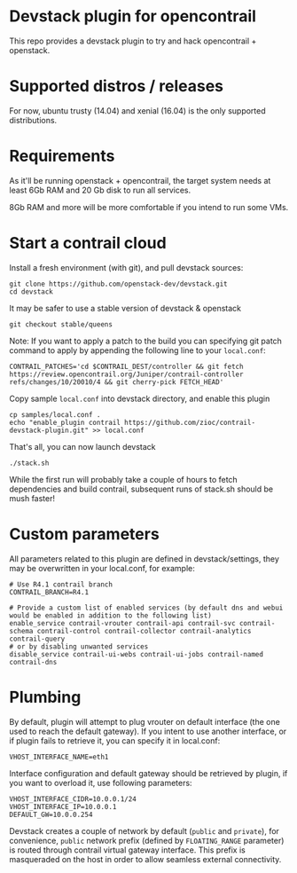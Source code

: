 Devstack plugin for opencontrail
================================

This repo provides a devstack plugin to try and hack opencontrail + openstack.

Supported distros / releases
============================

For now, ubuntu trusty (14.04) and xenial (16.04) is the only supported
distributions.

Requirements
============

As it'll be running openstack + opencontrail, the target system needs at least
6Gb RAM and 20 Gb disk to run all services.

8Gb RAM and more will be more comfortable if you intend to run some VMs.

Start a contrail cloud
======================

Install a fresh environment (with git), and pull devstack sources:

    git clone https://github.com/openstack-dev/devstack.git
    cd devstack

It may be safer to use a stable version of devstack & openstack

    git checkout stable/queens

Note: If you want to apply a patch to the build you can specifying git patch
command to apply by appending the following line to your `local.conf`:

    CONTRAIL_PATCHES='cd $CONTRAIL_DEST/controller && git fetch https://review.opencontrail.org/Juniper/contrail-controller refs/changes/10/20010/4 && git cherry-pick FETCH_HEAD'

Copy sample `local.conf` into devstack directory, and enable this plugin

    cp samples/local.conf .
    echo "enable_plugin contrail https://github.com/zioc/contrail-devstack-plugin.git" >> local.conf

That's all, you can now launch devstack

    ./stack.sh

While the first run will probably take a couple of hours to fetch dependencies
and build contrail, subsequent runs of stack.sh should be mush faster!

Custom parameters
=================

All parameters related to this plugin are defined in devstack/settings,
they may be overwritten in your local.conf, for example:

    # Use R4.1 contrail branch
    CONTRAIL_BRANCH=R4.1

    # Provide a custom list of enabled services (by default dns and webui would be enabled in addition to the following list)
    enable_service contrail-vrouter contrail-api contrail-svc contrail-schema contrail-control contrail-collector contrail-analytics contrail-query
    # or by disabling unwanted services
    disable_service contrail-ui-webs contrail-ui-jobs contrail-named contrail-dns

Plumbing
========

By default, plugin will attempt to plug vrouter on default interface (the one
used to reach the default gateway). If you intent to use another interface, or
if plugin fails to retrieve it, you can specify it in local.conf:

    VHOST_INTERFACE_NAME=eth1

Interface configuration and default gateway should be retrieved by plugin, if
you want to overload it, use following parameters:

    VHOST_INTERFACE_CIDR=10.0.0.1/24
    VHOST_INTERFACE_IP=10.0.0.1
    DEFAULT_GW=10.0.0.254

Devstack creates a couple of network by default (`public` and `private`), for
convenience, `public` network prefix (defined by `FLOATING_RANGE` parameter) is
routed through contrail virtual gateway interface. This prefix is masqueraded
on the host in order to allow seamless external connectivity.
